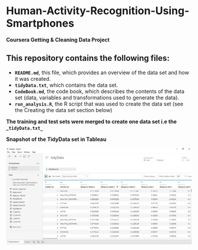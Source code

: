 # Human-Activity-Recognition-Using-Smartphones

**Coursera Getting & Cleaning Data Project**

## This repository contains the following files:

* **`README.md`**, this file, which provides an overview of the data set and how it was created.
* **`tidyData.txt`**, which contains the data set.
* **`CodeBook.md`**, the code book, which describes the contents of the data set (data, variables and transformations used to generate the data).
* **`run_analysis.R`**, the R script that was used to create the data set (see the Creating the data set section below)

**The training and test sets were merged to create one data set i.e the _`tidyData.txt_`**

**Snapshot of the TidyData set in Tableau**

![](Images/TidyData.png)
